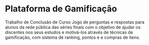 # Plataforma de Gamificação
Trabalho de Conclusão de Curso
Jogo de perguntas e respostas para alunos da rede pública das séries finais com o objetivo de ajudar os discentes nos seus estudos e motivá-los através de técnicas de gamificação, com sistema de ranking, pontos e e compras de itens.
